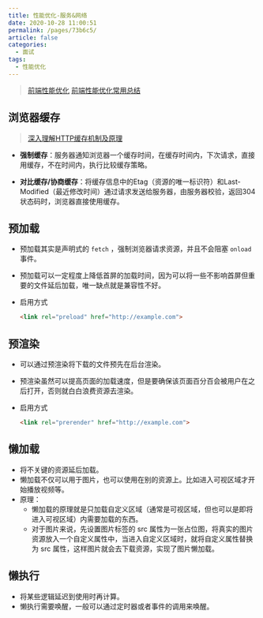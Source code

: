 ```yaml
---
title: 性能优化-服务&网络
date: 2020-10-28 11:00:51
permalink: /pages/73b6c5/
article: false
categories: 
  - 面试
tags: 
  - 性能优化
---
```


> [前端性能优化](https://juejin.im/post/6844903639115366408)
> [前端性能优化常用总结](https://juejin.im/post/6844903503601598477)

## 浏览器缓存

> [深入理解HTTP缓存机制及原理](https://juejin.im/post/6844903801778864136#heading-6)

* **强制缓存**：服务器通知浏览器一个缓存时间，在缓存时间内，下次请求，直接用缓存，不在时间内，执行比较缓存策略。

* **对比缓存/协商缓存**：将缓存信息中的Etag（资源的唯一标识符）和Last-Modified（最近修改时间）通过请求发送给服务器，由服务器校验，返回304状态码时，浏览器直接使用缓存。

## 预加载

* 预加载其实是声明式的 `fetch` ，强制浏览器请求资源，并且不会阻塞 `onload` 事件。
* 预加载可以一定程度上降低首屏的加载时间，因为可以将一些不影响首屏但重要的文件延后加载，唯一缺点就是兼容性不好。
* 启用方式
  
  ```html
  <link rel="preload" href="http://example.com">
  ```

## 预渲染

* 可以通过预渲染将下载的文件预先在后台渲染。
* 预渲染虽然可以提高页面的加载速度，但是要确保该页面百分百会被用户在之后打开，否则就白白浪费资源去渲染。
* 启用方式

  ```html
  <link rel="prerender" href="http://example.com">
  ```

## 懒加载

* 将不关键的资源延后加载。
* 懒加载不仅可以用于图片，也可以使用在别的资源上。比如进入可视区域才开始播放视频等。
* 原理：
  * 懒加载的原理就是只加载自定义区域（通常是可视区域，但也可以是即将进入可视区域）内需要加载的东西。
  * 对于图片来说，先设置图片标签的 src 属性为一张占位图，将真实的图片资源放入一个自定义属性中，当进入自定义区域时，就将自定义属性替换为 src 属性，这样图片就会去下载资源，实现了图片懒加载。

## 懒执行

* 将某些逻辑延迟到使用时再计算。
* 懒执行需要唤醒，一般可以通过定时器或者事件的调用来唤醒。
